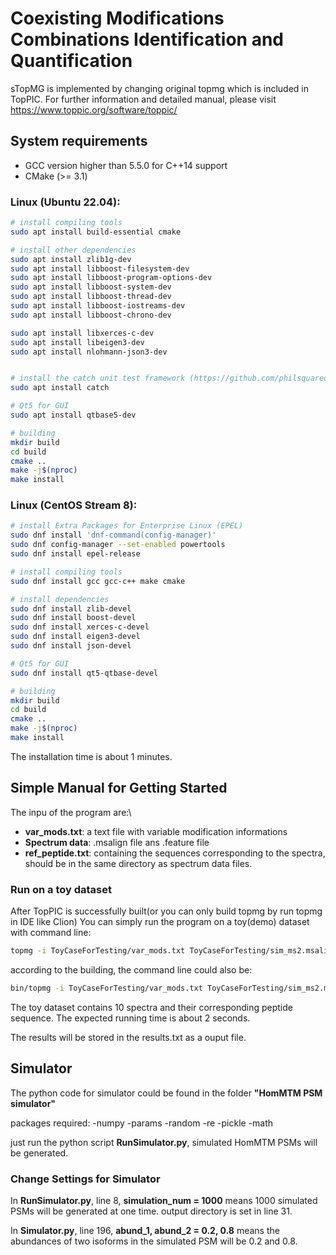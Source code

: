 # Coexisting Modifications Combinations Identification and Quantification
sTopMG is implemented by changing original topmg which is included in TopPIC. 
For further information and detailed manual, please visit https://www.toppic.org/software/toppic/

## System requirements

* GCC version higher than 5.5.0 for C++14 support
* CMake (>= 3.1)

### Linux (Ubuntu 22.04):

```sh
# install compiling tools
sudo apt install build-essential cmake

# install other dependencies
sudo apt install zlib1g-dev 
sudo apt install libboost-filesystem-dev 
sudo apt install libboost-program-options-dev 
sudo apt install libboost-system-dev 
sudo apt install libboost-thread-dev 
sudo apt install libboost-iostreams-dev 
sudo apt install libboost-chrono-dev 

sudo apt install libxerces-c-dev  
sudo apt install libeigen3-dev 
sudo apt install nlohmann-json3-dev


# install the catch unit test framework (https://github.com/philsquared/Catch)
sudo apt install catch

# Qt5 for GUI
sudo apt install qtbase5-dev

# building
mkdir build
cd build
cmake ..
make -j$(nproc)
make install
```

### Linux (CentOS Stream 8):

```sh
# install Extra Packages for Enterprise Linux (EPEL)
sudo dnf install 'dnf-command(config-manager)'
sudo dnf config-manager --set-enabled powertools
sudo dnf install epel-release 

# install compiling tools
sudo dnf install gcc gcc-c++ make cmake

# install dependencies
sudo dnf install zlib-devel
sudo dnf install boost-devel 
sudo dnf install xerces-c-devel
sudo dnf install eigen3-devel
sudo dnf install json-devel

# Qt5 for GUI
sudo dnf install qt5-qtbase-devel

# building
mkdir build
cd build
cmake ..
make -j$(nproc)
make install
```

The installation time is about 1 minutes. 

## Simple Manual for Getting Started
The inpu of the program are:\
- **var_mods.txt**: a text file with variable modification informations
- **Spectrum data**: .msalign file ans .feature file
- **ref_peptide.txt**: containing the sequences corresponding to the spectra, should be in the same directory as spectrum data files.

### Run on a toy dataset
After TopPIC is successfully built(or you can only build topmg by run topmg in IDE like Clion)
You can simply run the program on a toy(demo) dataset with command line:
```sh
topmg -i ToyCaseForTesting/var_mods.txt ToyCaseForTesting/sim_ms2.msalign
```
according to the building, the command line could also be:
```sh
bin/topmg -i ToyCaseForTesting/var_mods.txt ToyCaseForTesting/sim_ms2.msalign
```
The toy dataset contains 10 spectra and their corresponding peptide sequence. The expected running time is about 2 seconds. 

The results will be stored in the results.txt as a ouput file.

## Simulator
The python code for simulator could be found in the folder **"HomMTM PSM simulator"**

packages required:
-numpy
-params
-random
-re
-pickle
-math

just run the python script **RunSimulator.py**, simulated HomMTM PSMs will be generated. 

### Change Settings for Simulator
In **RunSimulator.py**, line 8, **simulation_num = 1000** means 1000 simulated PSMs will be generated at one time.
output directory is set in line 31.

In **Simulator.py**, line 196, **abund_1, abund_2 = 0.2, 0.8** means the abundances of two isoforms in the simulated PSM will be 0.2 and 0.8.

